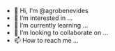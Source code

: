 - 👋 Hi, I’m @agrobenevides
- 👀 I’m interested in ...
- 🌱 I’m currently learning ...
- 💞️ I’m looking to collaborate on ...
- 📫 How to reach me ...

<!---
agrobenevides/agrobenevides is a ✨ special ✨ repository because its `README.md` (this file) appears on your GitHub profile.
You can click the Preview link to take a look at your changes.
--->
